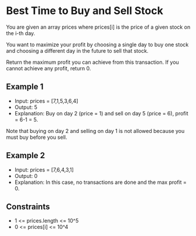 # Best Time to Buy and Sell Stock

You are given an array prices where prices[i] is the price of a given stock on the i-th day.

You want to maximize your profit by choosing a single day to buy one stock and choosing a different day in the future to sell that stock.

Return the maximum profit you can achieve from this transaction. If you cannot achieve any profit, return 0.

## Example 1

- Input: prices = [7,1,5,3,6,4]
- Output: 5
- Explanation: Buy on day 2 (price = 1) and sell on day 5 (price = 6), profit = 6-1 = 5.

Note that buying on day 2 and selling on day 1 is not allowed because you must buy before you sell.

## Example 2

- Input: prices = [7,6,4,3,1]
- Output: 0
- Explanation: In this case, no transactions are done and the max profit = 0.

## Constraints

- 1 <= prices.length <= 10^5
- 0 <= prices[i] <= 10^4
